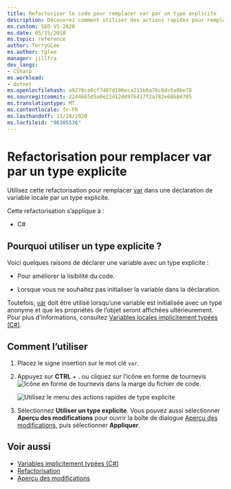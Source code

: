 ```yaml
---
title: Refactoriser le code pour remplacer var par un type explicite
description: Découvrez comment utiliser des actions rapides pour remplacer var dans une expression de variable locale par un type explicite.
ms.custom: SEO-VS-2020
ms.date: 05/15/2018
ms.topic: reference
author: TerryGLee
ms.author: tglee
manager: jillfra
dev_langs:
- CSharp
ms.workload:
- dotnet
ms.openlocfilehash: a9270ca6cf7407d196eca211b6a76c6dc6a8be78
ms.sourcegitcommit: 2244665d5a0e22d12dd976417f2a782e68684705
ms.translationtype: MT
ms.contentlocale: fr-FR
ms.lasthandoff: 11/28/2020
ms.locfileid: "96305536"
---
```

# <a name="refactoring-to-replace-var-with-an-explicit-type"></a>Refactorisation pour remplacer var par un type explicite

Utilisez cette refactorisation pour remplacer [var](/dotnet/csharp/language-reference/keywords/var) dans une déclaration de variable locale par un type explicite.

Cette refactorisation s’applique à :

- C#

## <a name="why-to-use-an-explicit-type"></a>Pourquoi utiliser un type explicite ?

Voici quelques raisons de déclarer une variable avec un type explicite :

- Pour améliorer la lisibilité du code.

- Lorsque vous ne souhaitez pas initialiser la variable dans la déclaration.

Toutefois, [var](/dotnet/csharp/language-reference/keywords/var) doit être utilisé lorsqu’une variable est initialisée avec un type anonyme et que les propriétés de l’objet seront affichées ultérieurement. Pour plus d’informations, consultez [Variables locales implicitement typées (C#)](/dotnet/csharp/programming-guide/classes-and-structs/implicitly-typed-local-variables).

## <a name="how-to-use-it"></a>Comment l’utiliser

1. Placez le signe insertion sur le mot clé `var`.

1. Appuyez sur **CTRL** + **.** ou cliquez sur l’icône en forme de tournevis ![Icône en forme de tournevis](../media/screwdriver-icon.png) dans la marge du fichier de code.

   ![Utilisez le menu des actions rapides de type explicite](media/use-explicit-type.png)

1. Sélectionnez **Utiliser un type explicite**. Vous pouvez aussi sélectionner **Aperçu des modifications** pour ouvrir la boîte de dialogue [Aperçu des modifications](../../ide/preview-changes.md), puis sélectionner **Appliquer**.

## <a name="see-also"></a>Voir aussi

- [Variables implicitement typées (C#)](/dotnet/csharp/programming-guide/classes-and-structs/implicitly-typed-local-variables)
- [Refactorisation](../refactoring-in-visual-studio.md)
- [Aperçu des modifications](../../ide/preview-changes.md)
